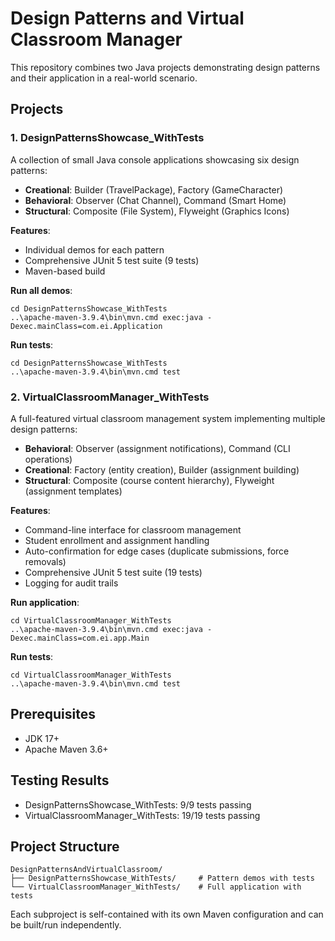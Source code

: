 # Design Patterns and Virtual Classroom Manager

This repository combines two Java projects demonstrating design patterns and their application in a real-world scenario.

## Projects

### 1. DesignPatternsShowcase_WithTests
A collection of small Java console applications showcasing six design patterns:
- **Creational**: Builder (TravelPackage), Factory (GameCharacter)
- **Behavioral**: Observer (Chat Channel), Command (Smart Home)
- **Structural**: Composite (File System), Flyweight (Graphics Icons)

**Features**:
- Individual demos for each pattern
- Comprehensive JUnit 5 test suite (9 tests)
- Maven-based build

**Run all demos**:
```
cd DesignPatternsShowcase_WithTests
..\apache-maven-3.9.4\bin\mvn.cmd exec:java -Dexec.mainClass=com.ei.Application
```

**Run tests**:
```
cd DesignPatternsShowcase_WithTests
..\apache-maven-3.9.4\bin\mvn.cmd test
```

### 2. VirtualClassroomManager_WithTests
A full-featured virtual classroom management system implementing multiple design patterns:
- **Behavioral**: Observer (assignment notifications), Command (CLI operations)
- **Creational**: Factory (entity creation), Builder (assignment building)
- **Structural**: Composite (course content hierarchy), Flyweight (assignment templates)

**Features**:
- Command-line interface for classroom management
- Student enrollment and assignment handling
- Auto-confirmation for edge cases (duplicate submissions, force removals)
- Comprehensive JUnit 5 test suite (19 tests)
- Logging for audit trails

**Run application**:
```
cd VirtualClassroomManager_WithTests
..\apache-maven-3.9.4\bin\mvn.cmd exec:java -Dexec.mainClass=com.ei.app.Main
```

**Run tests**:
```
cd VirtualClassroomManager_WithTests
..\apache-maven-3.9.4\bin\mvn.cmd test
```

## Prerequisites
- JDK 17+
- Apache Maven 3.6+

## Testing Results
- DesignPatternsShowcase_WithTests: 9/9 tests passing
- VirtualClassroomManager_WithTests: 19/19 tests passing

## Project Structure
```
DesignPatternsAndVirtualClassroom/
├── DesignPatternsShowcase_WithTests/     # Pattern demos with tests
└── VirtualClassroomManager_WithTests/    # Full application with tests
```

Each subproject is self-contained with its own Maven configuration and can be built/run independently.
